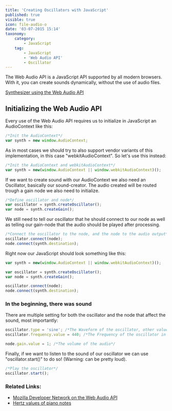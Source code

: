 ```yaml
---
title: 'Creating Oscillators with JavaScript'
published: true
visible: true
icon: file-audio-o
date: '03-07-2015 15:14'
taxonomy:
    category:
        - JavaScript
    tag:
        - JavaScript
        - 'Web Audio API'
        - Oscillator
---
```


The Web Audio API is a JavaScript API supported by all modern browsers. With it, you can create sounds dynamically, without the use of audio files.

[Synthesizer using the Web Audio API](http://f-rilling.com/projects/WAA_Synth)

## Initializing the Web Audio API

Every use of the Web Audio API requires us to initialize in JavaScript an AudioContext like this:

```javascript
/*Init the AudioContext*/
var synth = new window.AudioContext;
```

As in most cases we should try to also support vendor variants of this implementation, in this case "webkitAudioContext". So let's use this instead:

```javascript
/*Init the AudioContext and webkitAudioContext*/
var synth = new(window.AudioContext || window.webkitAudioContext)();
```

If we want to create sound with our AudioContext we also need an Oscillator, basically our sound-creator. The audio created will be routed trough a gain node we also need to initialize.

```javascript
/*Define oscillator and node*/
var oscillator = synth.createOscillator();
var node = synth.createGain();
```

We still need to tell our oscillator that he should connect to our node as well as telling our gain-node that the audio should be played after processing.

```javascript
/*Connect the oscillator to the node, and the node to the audio output*/
oscillator.connect(node);
node.connect(synth.destination);
```

Right now our JavaScript should look something like this:

```javascript
var synth = new(window.AudioContext || window.webkitAudioContext)();

var oscillator = synth.createOscillator();
var node = synth.createGain();

oscillator.connect(node);
node.connect(synth.destination);
```

### In the beginning, there was sound

There are multiple setting for both the oscillator and the node that affect the sound, most importantly:

```javascript
oscillator.type = 'sine'; /*The Waveform of the oscillator, other values are 'saw' or 'square'*/
oscillator.frequency.value = 440; /*The Frequency of the oscillator in hertz, 440 equals an "A4"*/

node.gain.value = 1; /*The volume of the audio*/
```

Finally, if we want to listen to the sound of our oscillator we can use "oscillator.start()" to do so! (Warning: can be pretty loud).

```javascript
/*Play the oscillator*/
oscillator.start();
```

### Related Links:

* [Mozilla Developer Network on the Web Audio API](https://developer.mozilla.org/en-US/docs/Web/API/Web_Audio_API)
* [Hertz values of piano notes](http://en.wikipedia.org/wiki/Piano_key_frequencies)
